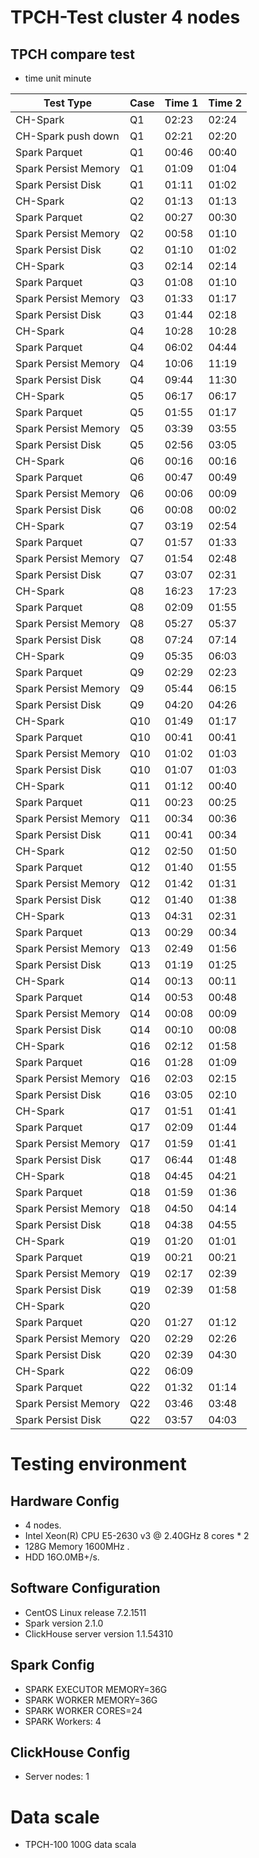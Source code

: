 # TPCH-Test cluster 4 nodes
## TPCH compare test 
* time unit minute

| Test Type            | Case | Time  1 | Time 2 |
| -------------------- | :--- | :------ | :----- |
| CH-Spark             | Q1   | 02:23   | 02:24  |
| CH-Spark push down   | Q1   | 02:21   | 02:20  |
| Spark Parquet        | Q1   | 00:46   | 00:40  |
| Spark Persist Memory | Q1   | 01:09   | 01:04  |
| Spark Persist Disk   | Q1   | 01:11   | 01:02  |
| CH-Spark             | Q2   | 01:13   | 01:13  |
| Spark Parquet        | Q2   | 00:27   | 00:30  |
| Spark Persist Memory | Q2   | 00:58   | 01:10  |
| Spark Persist Disk   | Q2   | 01:10   | 01:02  |
| CH-Spark             | Q3   | 02:14   | 02:14  |
| Spark Parquet        | Q3   | 01:08   | 01:10  |
| Spark Persist Memory | Q3   | 01:33   | 01:17  |
| Spark Persist Disk   | Q3   | 01:44   | 02:18  |
| CH-Spark             | Q4   | 10:28   | 10:28  |
| Spark Parquet        | Q4   | 06:02   | 04:44  |
| Spark Persist Memory | Q4   | 10:06   | 11:19  |
| Spark Persist Disk   | Q4   | 09:44   | 11:30  |
| CH-Spark             | Q5   | 06:17   | 06:17  |
| Spark Parquet        | Q5   | 01:55   | 01:17  |
| Spark Persist Memory | Q5   | 03:39   | 03:55  |
| Spark Persist Disk   | Q5   | 02:56   | 03:05  |
| CH-Spark             | Q6   | 00:16   | 00:16  |
| Spark Parquet        | Q6   | 00:47   | 00:49  |
| Spark Persist Memory | Q6   | 00:06   | 00:09  |
| Spark Persist Disk   | Q6   | 00:08   | 00:02  |
| CH-Spark             | Q7   | 03:19   | 02:54  |
| Spark Parquet        | Q7   | 01:57   | 01:33  |
| Spark Persist Memory | Q7   | 01:54   | 02:48  |
| Spark Persist Disk   | Q7   | 03:07   | 02:31  |
| CH-Spark             | Q8   | 16:23   | 17:23  |
| Spark Parquet        | Q8   | 02:09   | 01:55  |
| Spark Persist Memory | Q8   | 05:27   | 05:37  |
| Spark Persist Disk   | Q8   | 07:24   | 07:14  |
| CH-Spark             | Q9   | 05:35   | 06:03  |
| Spark Parquet        | Q9   | 02:29   | 02:23  |
| Spark Persist Memory | Q9   | 05:44   | 06:15  |
| Spark Persist Disk   | Q9   | 04:20   | 04:26  |
| CH-Spark             | Q10  | 01:49   | 01:17  |
| Spark Parquet        | Q10  | 00:41   | 00:41  |
| Spark Persist Memory | Q10  | 01:02   | 01:03  |
| Spark Persist Disk   | Q10  | 01:07   | 01:03  |
| CH-Spark             | Q11  | 01:12   | 00:40  |
| Spark Parquet        | Q11  | 00:23   | 00:25  |
| Spark Persist Memory | Q11  | 00:34   | 00:36  |
| Spark Persist Disk   | Q11  | 00:41   | 00:34  |
| CH-Spark             | Q12  | 02:50   | 01:50  |
| Spark Parquet        | Q12  | 01:40   | 01:55  |
| Spark Persist Memory | Q12  | 01:42   | 01:31  |
| Spark Persist Disk   | Q12  | 01:40   | 01:38  |
| CH-Spark             | Q13  | 04:31   | 02:31  |
| Spark Parquet        | Q13  | 00:29   | 00:34  |
| Spark Persist Memory | Q13  | 02:49   | 01:56  |
| Spark Persist Disk   | Q13  | 01:19   | 01:25  |
| CH-Spark             | Q14  | 00:13   | 00:11  |
| Spark Parquet        | Q14  | 00:53   | 00:48  |
| Spark Persist Memory | Q14  | 00:08   | 00:09  |
| Spark Persist Disk   | Q14  | 00:10   | 00:08  |
| CH-Spark             | Q16  | 02:12   | 01:58  |
| Spark Parquet        | Q16  | 01:28   | 01:09  |
| Spark Persist Memory | Q16  | 02:03   | 02:15  |
| Spark Persist Disk   | Q16  | 03:05   | 02:10  |
| CH-Spark             | Q17  | 01:51   | 01:41  |
| Spark Parquet        | Q17  | 02:09   | 01:44  |
| Spark Persist Memory | Q17  | 01:59   | 01:41  |
| Spark Persist Disk   | Q17  | 06:44   | 01:48  |
| CH-Spark             | Q18  | 04:45   | 04:21  |
| Spark Parquet        | Q18  | 01:59   | 01:36  |
| Spark Persist Memory | Q18  | 04:50   | 04:14  |
| Spark Persist Disk   | Q18  | 04:38   | 04:55  |
| CH-Spark             | Q19  | 01:20   | 01:01  |
| Spark Parquet        | Q19  | 00:21   | 00:21  |
| Spark Persist Memory | Q19  | 02:17   | 02:39  |
| Spark Persist Disk   | Q19  | 02:39   | 01:58  |
| CH-Spark             | Q20  |         |        |
| Spark Parquet        | Q20  | 01:27   | 01:12  |
| Spark Persist Memory | Q20  | 02:29   | 02:26  |
| Spark Persist Disk   | Q20  | 02:39   | 04:30  |
| CH-Spark             | Q22  | 06:09   |        |
| Spark Parquet        | Q22  | 01:32   | 01:14  |
| Spark Persist Memory | Q22  | 03:46   | 03:48  |
| Spark Persist Disk   | Q22  | 03:57   | 04:03  |
# Testing environment
## Hardware Config
* 4 nodes.
* Intel Xeon(R) CPU E5-2630 v3 @ 2.40GHz 8 cores * 2
* 128G Memory 1600MHz .
* HDD 16O.0MB+/s.

## Software Configuration
* CentOS Linux release 7.2.1511
* Spark version 2.1.0
* ClickHouse server version 1.1.54310

## Spark Config
* SPARK EXECUTOR MEMORY=36G
* SPARK WORKER MEMORY=36G
* SPARK WORKER CORES=24
* SPARK Workers: 4

## ClickHouse Config
* Server nodes: 1

# Data scale
* TPCH-100 100G data scala
